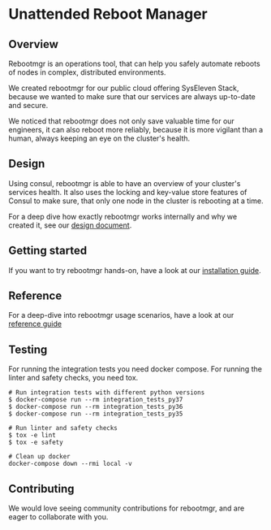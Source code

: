 # Unattended Reboot Manager

## Overview

Rebootmgr is an operations tool, that can help you safely automate reboots of nodes in complex, distributed environments.

We created rebootmgr for our public cloud offering SysEleven Stack, because we wanted to make sure that our services are always up-to-date and secure.

We noticed that rebootmgr does not only save valuable time for our engineers, it can also reboot more reliably, because it is more vigilant than a human, always keeping an eye on the cluster's health.

## Design

Using consul, rebootmgr is able to have an overview of your cluster's services health. It also uses the locking and key-value store features of Consul to make sure, that only one node in the cluster is rebooting at a time.

For a deep dive how exactly rebootmgr works internally and why we created it, see our [design document](docs/design.md).

## Getting started

If you want to try rebootmgr hands-on, have a look at our [installation guide](docs/install.md).

## Reference

For a deep-dive into rebootmgr usage scenarios, have a look at our [reference guide](docs/reference.md)

## Testing

For running the integration tests you need docker compose. For running the linter and safety checks, you need tox.

```
# Run integration tests with different python versions
$ docker-compose run --rm integration_tests_py37
$ docker-compose run --rm integration_tests_py36
$ docker-compose run --rm integration_tests_py35

# Run linter and safety checks
$ tox -e lint
$ tox -e safety

# Clean up docker
docker-compose down --rmi local -v
```

## Contributing

We would love seeing community contributions for rebootmgr, and are eager to collaborate with you.
